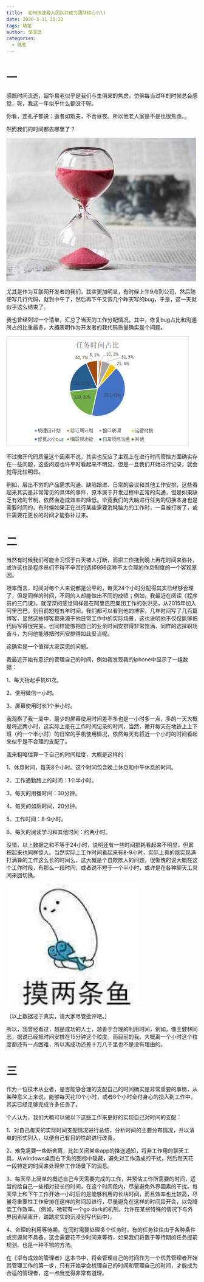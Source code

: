 ```yaml
---
title:  如何快速融入团队并成为团队核心(八)
date: 2020-3-11 21:22
tags: 随笔
author: 邹溪源
categories:
  - 随笔
---
```

# 一
感慨时间流逝，韶华易老似乎是我们与生俱来的焦虑，仿佛每当过年的时候总会感觉，呀，我这一年似乎什么都没干呀。

你看，连孔子都说：逝者如斯夫，不舍昼夜。所以他老人家是不是也很焦虑。。

然而我们的时间都去哪里了？

![图片](https://raw.githubusercontent.com/farway000/image.techq.xyz/master/images/how-to-become-a-super-star/8-1.jpeg)

尤其是作为互联网开发者的我们，其实更加明显，有时候上午9点到公司，然后随便写几行代码，就到中午了，然后再下午又调几个昨天写的bug，于是，这一天就似乎这么结束了。

我也曾经列过一个清单，汇总了当天的工作分配情况，其中，修复bug占比和沟通所占的比重最多，大概表明作为开发者的我代码质量确实是个问题。

![图片](https://raw.githubusercontent.com/farway000/image.techq.xyz/master/images/how-to-become-a-super-star/8-2.png)      

不过撇开代码质量这个因素不说，其实也反应了主观上在进行时间管控方面确实存在一些问题，这些问题也许平时看起来不明显，但是一旦我们开始进行记录，就会觉得比较明显。

例如，层出不穷的产品需求沟通、缺陷跟进、日常的会议和其他工作安排，这些看起来其实是非常常见的具体的事件，原本属于开发过程中正常的沟通，但是如果缺乏有效的节制，依然会造成效率的降低。毕竟我们的大脑进行任务的切换本身也是需要时间的，有时候如果正在进行某些需要消耗脑力的工作时，一旦被打断了，或许需要花更长的时间才能弥补过来。

# 二
当然有时候我们可能会习惯于白天被人打断，而把工作拖到晚上再花时间来弥补，或许这也是程序员们不得不辛苦的选择996这种不太合理的作息制度的一个客观原因。

坦率而言，时间对每个人来说都是公平的，每天24个小时分配得其实已经够合理了，但是同样的时间，不同的人却能做出不同的成绩；例如，我最近在阅读《程序员的三门课》，就深深的感觉同样是在阿里巴巴集团工作的张洪亮，从2015年加入阿里巴巴，到目前短短五年时间，我们都可以看到他的博客，几年时间写了几百篇博客，显然这些博客都来源于他日常工作中的实际场景，这也说明他不仅仅能够把代码写得很完美，也同样能够把自己的业余时间安排得非常饱满、同样的选择职场奋斗，为何他能够把时间安排得如此妥当呢。

这确实是一个值得大家深思的问题。

我最近开始有意识的管理自己的时间，例如我发现我的iphone中显示了一组数据：

1、每天抬起手机61次。

2、使用微信一小时。

3、屏幕使用时长1个半小时。

我观察了我一周中，最少的屏幕使用时间差不多也是一小时多一点，多的一天大概是将近两小时，这实际上是在工作时间记录的时间，当然，撇开每天在地铁上上下班（约一个半小时）的日常的手机使用情况，依然每天有将近一个小时的时间看起来似乎是不合理的支配了。

我来粗略估算一下自己的时间粒度，大概是这样的：

1、休息时间，每天8个小时。这个时间包含晚上休息和中午休息的时间。

2、工作通勤路上的时间：1个半小时。

3、每天的用餐时间：30分钟。

4、每天的如厕时间，20分钟。

5、工作时间：8-9小时。

6、每天的阅读学习和其他时间：约两小时。

没错，以上数据之和不等于24小时，说明还有一些时间损耗看起来不明显，但累积起来也同样惊人。当然实际上工作时间看起来有8-9小时，实际上真的能实现满打满算的工作这么长的时间么，这大概是个自欺欺人的问题，很惭愧的说大概在这个工作时段，有那么一段时间，或者说不短于一个半小时，或许是在各种聊天工具间来回切换。

![图片](https://raw.githubusercontent.com/farway000/image.techq.xyz/master/images/how-to-become-a-super-star/8-3.png)

（以上数据过于真实，请大家尽管批评吧。）

所以，我曾经看过，越是成功的人士，越善于合理的利用时间，例如，像王健林同志，据说已经把时间安排在15分钟这个粒度。而目前的我，大概离一个小时这个粒度都还有一点困难，所以离成功还差十万八千里也不是没有理由的。

# 三
作为一位技术从业者，是否能够合理的支配自己的时间确实是非常重要的事情，从某种意义上来说，能够每天花10个小时，或者8个小时全付身心的投入到工作中，其实已经足够完成许多任务了。

个人认为，我们大概可以做以下这些工作来更好的实现自己对时间的支配：

1、对自己每天的实际时间支配情况进行总结，分析时间的主要分布情况，并以清单的形式列入，以便自己有目的性的进行改善。

2、难免需要一些断舍离，比如关闭某些app的推送通知，将非工作用的聊天工具，从windows桌面右下角的图标中隐藏，避免对工作造成的干扰，然后每天花一段特定的时间来处理非工作场景下的消息。

3、每天早上简单的概述自己今天需要完成的工作，并预估工作所需要的时间，适当的给自己一些相对较长的时间，在这个时间段内，尽量避免外界因素的干扰。每天早上和下午工作开始一小时后的是能够利用的长块时间，而且效率也比较高，尽量将重要性工作安排在这样的时间段进行，尽量避免在这样的时间段开会，以免降低工作效率。（例如，微软有一个go dark的机制，允许在某些特殊的情况下与外界因素隔离开，踏踏实实的沉浸到写代码中）。

4、合理的利用等待期。在同时需要处理多个任务时，有的任务往往由于各种条件或资源尚不具备，这会需要花不少时间来等待，如果我们将置于等待期的任务提前规划、也是一种不错的方法。

在《卓有成效的管理者》这本书中，将会管理自己的时间作为一个优秀管理者开始其管理工作的第一步，只有开始学会梳理自己的时间和管理自己的时间，才能成为合适的管理者，这一点我觉得非常有道理。





